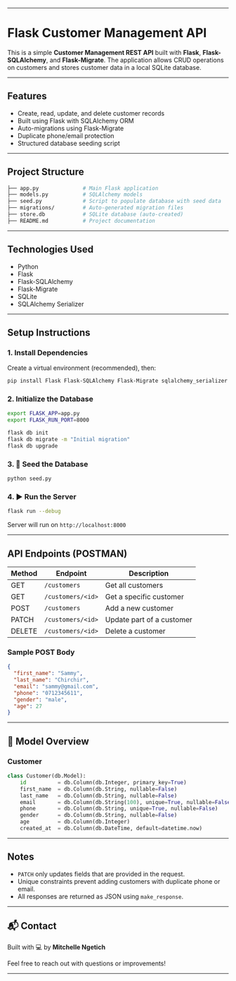 
---

# Flask Customer Management API

This is a simple **Customer Management REST API** built with **Flask**, **Flask-SQLAlchemy**, and **Flask-Migrate**. The application allows CRUD operations on customers and stores customer data in a local SQLite database.

---

##  Features

* Create, read, update, and delete customer records
* Built using Flask with SQLAlchemy ORM
* Auto-migrations using Flask-Migrate
* Duplicate phone/email protection
* Structured database seeding script

---

##  Project Structure

```bash
├── app.py              # Main Flask application
├── models.py           # SQLAlchemy models
├── seed.py             # Script to populate database with seed data
├── migrations/         # Auto-generated migration files
├── store.db            # SQLite database (auto-created)
├── README.md           # Project documentation
```

---

##  Technologies Used

* Python 
* Flask
* Flask-SQLAlchemy
* Flask-Migrate
* SQLite
* SQLAlchemy Serializer

---

## Setup Instructions

### 1.  Install Dependencies

Create a virtual environment (recommended), then:

```bash
pip install Flask Flask-SQLAlchemy Flask-Migrate sqlalchemy_serializer
```

### 2. Initialize the Database

```bash
export FLASK_APP=app.py
export FLASK_RUN_PORT=8000

flask db init
flask db migrate -m "Initial migration"
flask db upgrade
```

### 3. 🌱 Seed the Database

```bash
python seed.py
```

### 4. ▶ Run the Server

```bash
flask run --debug
```

Server will run on `http://localhost:8000`

---

##  API Endpoints (POSTMAN)

| Method | Endpoint          | Description               |
| ------ | ----------------- | ------------------------- |
| GET    | `/customers`      | Get all customers         |
| GET    | `/customers/<id>` | Get a specific customer   |
| POST   | `/customers`      | Add a new customer        |
| PATCH  | `/customers/<id>` | Update part of a customer |
| DELETE | `/customers/<id>` | Delete a customer         |

### Sample POST Body

```json
{
  "first_name": "Sammy",
  "last_name": "Chirchir",
  "email": "sammy@gmail.com",
  "phone": "0712345611",
  "gender": "male",
  "age": 27
}
```

---

## 🧠 Model Overview

### Customer

```python
class Customer(db.Model):
    id          = db.Column(db.Integer, primary_key=True)
    first_name  = db.Column(db.String, nullable=False)
    last_name   = db.Column(db.String, nullable=False)
    email       = db.Column(db.String(100), unique=True, nullable=False)
    phone       = db.Column(db.String, unique=True, nullable=False)
    gender      = db.Column(db.String, nullable=False)
    age         = db.Column(db.Integer)
    created_at  = db.Column(db.DateTime, default=datetime.now)
```

---

##  Notes

* `PATCH` only updates fields that are provided in the request.
* Unique constraints prevent adding customers with duplicate phone or email.
* All responses are returned as JSON using `make_response`.

---

## 📬 Contact

Built with 💻 by **Mitchelle Ngetich**

Feel free to reach out with questions or improvements!

---



